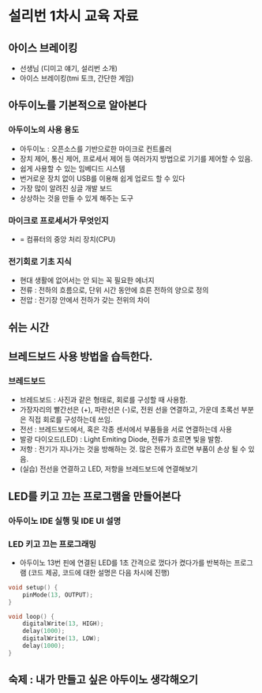 # 설리번 1차시 교육 자료
## 아이스 브레이킹
- 선생님 (디미고 얘기, 설리번 소개)
- 아이스 브레이킹(tmi 토크, 간단한 게임)

## 아두이노를 기본적으로 알아본다
### 아두이노의 사용 용도
- 아두이노 : 오픈소스를 기반으로한 마이크로 컨트롤러
- 장치 제어, 통신 제어, 프로세서 제어 등 여러가지 방법으로 기기를 제어할 수 있음.
- 쉽게 사용할 수 있는 임베디드 시스템
- 번거로운 장치 없이 USB를 이용해 쉽게 업로드 할 수 있다
- 가장 많이 알려진 싱글 개발 보드
- 상상하는 것을 만들 수 있게 해주는 도구

### 마이크로 프로세서가 무엇인지
- = 컴퓨터의 중앙 처리 장치(CPU)

### 전기회로 기초 지식
- 현대 생활에 없어서는 안 되는 꼭 필요한 에너지
- 전류 : 전하의 흐름으로, 단위 시간 동안에 흐른 전하의 양으로 정의
- 전압 : 전기장 안에서 전하가 갖는 전위의 차이

## 쉬는 시간

## 브레드보드 사용 방법을 습득한다.
### 브레드보드
- 브레드보드 : 사진과 같은 형태로, 회로를 구성할 때 사용함.
- 가장자리의 빨간선은 (+), 파란선은 (-)로, 전원 선을 연결하고, 가운데 초록선 부분은 직접 회로를 구성하는데 쓰임.
- 전선 : 브레드보드에서, 혹은 각종 센서에서 부품들을 서로 연결하는데 사용
- 발광 다이오드(LED) : Light Emiting Diode, 전류가 흐르면 빛을 발함.
- 저항 : 전기가 지나가는 것을 방해하는 것. 많은 전류가 흐르면 부품이 손상 될 수 있음.
- (실습) 전선을 연결하고 LED, 저항을 브레드보드에 연결해보기

## LED를 키고 끄는 프로그램을 만들어본다
### 아두이노 IDE 실행 및 IDE UI 설명
### LED 키고 끄는 프로그래밍
- 아두이노 13번 핀에 연결된 LED를 1초 간격으로 껐다가 켰다가를 반복하는 프로그램 (코드 제공, 코드에 대한 설명은 다음 차시에 진행)
```cpp
void setup() {
	pinMode(13, OUTPUT);
}

void loop() {
	digitalWrite(13, HIGH);
	delay(1000);
	digitalWrite(13, LOW);
	delay(1000);
}
```

##  숙제 : 내가 만들고 싶은 아두이노 생각해오기